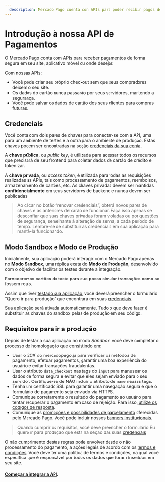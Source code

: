 ```yaml
---
  description: Mercado Pago cuenta con APIs para poder recibir pagos de forma segura en tu sitio web, aplicación móvil, o donde desees, manteniendo la experiencia de compra.
---
```


# Introdução à nossa API de Pagamentos

O Mercado Pago conta com APIs para receber pagamentos de forma segura em seu site, aplicativo móvel ou onde desejar.

Com nossas APIs:

* Você pode criar seu próprio checkout sem que seus compradores deixem o seu site.
* Os dados do cartão nunca passarão por seus servidores, mantendo a segurança.
* Você pode salvar os dados de cartão dos seus clientes para compras futuras.

## Credenciais

Você conta com dois pares de chaves para conectar-se com a API, uma para um ambiente de testes e a outra para o ambiente de produção. Estas chaves podem ser encontradas na seção [credenciais da sua conta]([FAKER][CREDENTIALS][URL]).

A **chave pública**, ou *public key*, é utilizada para acessar todos os recursos que precisará de seu frontend para coletar dados de cartão de crédito e tokenizar.

A **chave privada**, ou *access token*, é utilizada para todas as requisições realizadas às APIs, tais como processamento de pagamentos, reembolsos, armazenamento de cartões, etc. As chaves privadas devem ser mantidas **confidencialmente** em seus servidores de backend e nunca devem ser publicadas.

> Ao clicar no botão “renovar credenciais”, obterá novos pares de chaves e as anteriores deixarão de funcionar. Faça isso apenas se desconfiar que suas chaves privadas foram violadas ou por questões de segurança, semelhante à alteração de senha, a cada período de tempo. Lembre-se de substituir as credenciais em sua aplicação para mantê-la funcionando.

## Modo Sandbox e Modo de Produção

Inicialmente, sua aplicação poderá interagir com o Mercado Pago apenas no **Modo Sandbox**, uma réplica exata do **Modo de Produção**, desenvolvido com o objetivo de facilitar os testes durante a integração.

Forneceremos cartões de teste para que possa simular transações como se fossem reais.

Assim que tiver [testado sua aplicação](https://www.mercadopago.com.br/developers/pt/guides/payments/api/testing), você deverá preencher o formulário “Quero ir para produção” que encontrará em suas [credenciais]([FAKER][CREDENTIALS][URL]).

Sua aplicação será ativada automaticamente. Tudo o que deve fazer é substituir as chaves do sandbox pelas de produção em seu código.

## Requisitos para ir a produção

Depois de testar a sua aplicação no modo _Sandbox_, você deve completar o processo de homologação que consistindo em:

* Usar o _SDK_ do mercadopago.js para verificar os métodos de pagamento, efetuar pagamentos, garantir uma boa experiência do usuário e evitar transações fraudulentas.
* Usar o atributo `data_checkout` nas tags do `input` para manusear os dados de forma segura e evitar que eles sejam enviado para o seu servidor. Certifique-se de NÃO incluir o atributo de `name` nessas tags.
* Tenha um certificado SSL para garantir uma navegação segura e que o formulário de pagamento seja enviado via HTTPS.
* Comunique corretamente o resultado do pagamento ao usuário para tentar recuperar o pagamento em caso de rejeição. Para isso, [utilize os códigos de resposta](https://www.mercadopago.com.br/developers/pt/guides/payments/api/handling-responses).
* Comunique as [promoções e possibilidades de parcelamento](https://www.mercadopago.com.br/promocoes/) oferecidas pelo Mercado Pago. Você pode incluir nossos [banners institucionais](shorturl.at/sILS3).

> Quando cumprir os requisitos, você deve preencher o formulário Eu quero ir para produção que está na seção das suas [credenciais]([FAKER][CREDENTIALS][URL])

O não cumprimento destas regras pode envolver desde o não processamento do pagamento, a ações legais de acordo com os [termos e condições](https://www.mercadopago.com.br/ajuda/termos-e-condicoes_300). Você deve ter uma política de termos e condições, na qual você especifica que é responsável por todos os dados que foram inseridos em seu site.

#### [Começar a integrar a API](https://www.mercadopago.com.br/developers/pt/guides/payments/api/receiving-payment-by-card).
